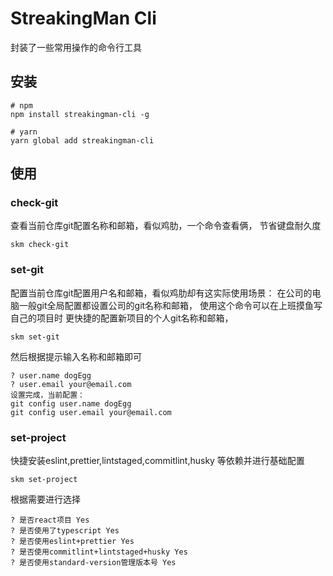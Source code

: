 # StreakingMan Cli

封装了一些常用操作的命令行工具

## 安装

``` 
# npm
npm install streakingman-cli -g

# yarn
yarn global add streakingman-cli
```

## 使用

### check-git

查看当前仓库git配置名称和邮箱，看似鸡肋，一个命令查看俩，
节省键盘耐久度

```
skm check-git
```

### set-git

配置当前仓库git配置用户名和邮箱，看似鸡肋却有这实际使用场景：
在公司的电脑一般git全局配置都设置公司的git名称和邮箱，
使用这个命令可以在上班摸鱼写自己的项目时
更快捷的配置新项目的个人git名称和邮箱，


```
skm set-git
```

然后根据提示输入名称和邮箱即可

```
? user.name dogEgg
? user.email your@email.com
设置完成，当前配置：
git config user.name dogEgg
git config user.email your@email.com
```

### set-project

快捷安装eslint,prettier,lintstaged,commitlint,husky
等依赖并进行基础配置

```
skm set-project
```

根据需要进行选择

```
? 是否react项目 Yes
? 是否使用了typescript Yes
? 是否使用eslint+prettier Yes
? 是否使用commitlint+lintstaged+husky Yes
? 是否使用standard-version管理版本号 Yes
```
